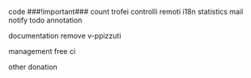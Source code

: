 code
###!important### count trofei
controlli remoti
i18n
statistics
mail notify
todo annotation

documentation
remove v-ppizzuti

management
free ci

other
donation